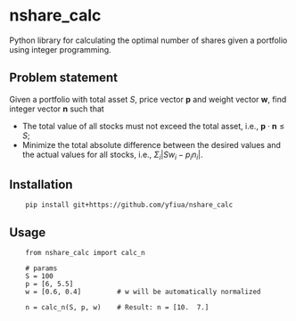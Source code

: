 # nshare_calc
Python library for calculating the optimal number of shares given a portfolio using integer programming.

## Problem statement

Given a portfolio with total asset $S$, price vector $\mathbf p$ and weight vector $\mathbf w$, find integer vector $\mathbf n$ such that

* The total value of all stocks must not exceed the total asset, i.e., $\mathbf p \cdot \mathbf n \leq S$;
* Minimize the total absolute difference between the desired values and the actual values for all stocks, i.e., $\Sigma_i |S w_i - p_i n_i|$.

## Installation

```
    pip install git+https://github.com/yfiua/nshare_calc
```

## Usage

```
    from nshare_calc import calc_n

    # params
    S = 100
    p = [6, 5.5]
    w = [0.6, 0.4]         # w will be automatically normalized

    n = calc_n(S, p, w)    # Result: n = [10.  7.]
```
